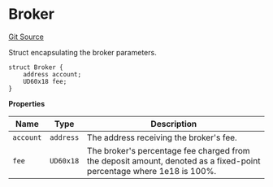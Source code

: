 # Broker

[Git Source](https://github.com/sablier-labs/flow/blob/32ac99c89393009166ca05e9a4e75ac34a442139/src/types/DataTypes.sol)

Struct encapsulating the broker parameters.

```solidity
struct Broker {
    address account;
    UD60x18 fee;
}
```

**Properties**

| Name      | Type      | Description                                                                                                          |
| --------- | --------- | -------------------------------------------------------------------------------------------------------------------- |
| `account` | `address` | The address receiving the broker's fee.                                                                              |
| `fee`     | `UD60x18` | The broker's percentage fee charged from the deposit amount, denoted as a fixed-point percentage where 1e18 is 100%. |

